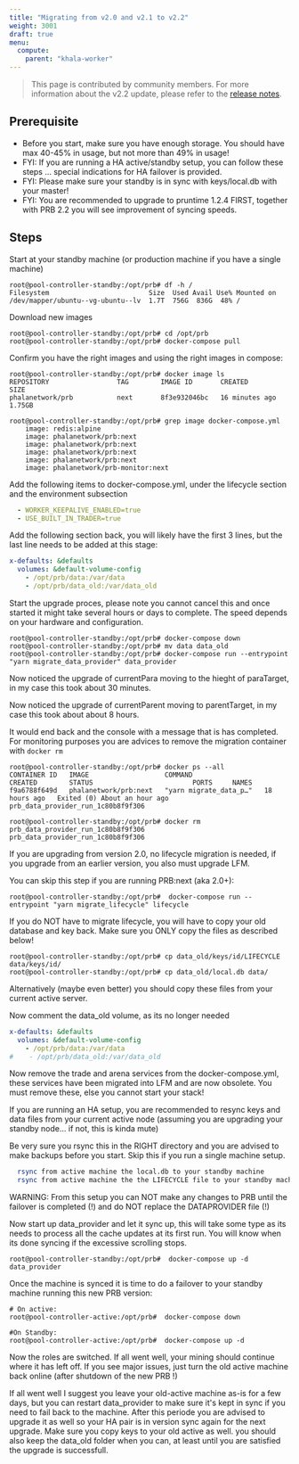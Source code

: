 ```yaml
---
title: "Migrating from v2.0 and v2.1 to v2.2"
weight: 3001
draft: true
menu:
  compute:
    parent: "khala-worker"
---
```


> This page is contributed by community members. For more information about the v2.2 update, please refer to the [release notes](/en-us/mine/prb2/2.2-release-note/).

## Prerequisite
- Before you start, make sure you have enough storage. You should have max 40-45% in usage, but not more than 49% in usage!
- FYI: If you are running a HA active/standby setup, you can follow these steps ... special indications for HA failover is provided.
- FYI: Please make sure your standby is in sync with keys/local.db with your master!
- FYI: You are recommended to upgrade to pruntime 1.2.4 FIRST, together with PRB 2.2 you will see improvement of syncing speeds.


## Steps
Start at your standby machine (or production machine if you have a single machine)

```plain
root@pool-controller-standby:/opt/prb# df -h /
Filesystem                         Size  Used Avail Use% Mounted on
/dev/mapper/ubuntu--vg-ubuntu--lv  1.7T  756G  836G  48% /
```

Download new images

```plain
root@pool-controller-standby:/opt/prb# cd /opt/prb
root@pool-controller-standby:/opt/prb# docker-compose pull
```

Confirm you have the right images and using the right images in compose:

```plain
root@pool-controller-standby:/opt/prb# docker image ls
REPOSITORY                 TAG        IMAGE ID       CREATED          SIZE
phalanetwork/prb           next       8f3e932046bc   16 minutes ago   1.75GB

root@pool-controller-standby:/opt/prb# grep image docker-compose.yml
    image: redis:alpine
    image: phalanetwork/prb:next
    image: phalanetwork/prb:next
    image: phalanetwork/prb:next
    image: phalanetwork/prb:next
    image: phalanetwork/prb-monitor:next
```

Add the following items to docker-compose.yml, under the lifecycle section and the environment subsection

```yaml
  - WORKER_KEEPALIVE_ENABLED=true
  - USE_BUILT_IN_TRADER=true
```

Add the following section back, you will likely have the first 3 lines, but the last line needs to be added at this stage:

```yaml
x-defaults: &defaults
  volumes: &default-volume-config
    - /opt/prb/data:/var/data
    - /opt/prb/data_old:/var/data_old
```

Start the upgrade proces, please note you cannot cancel this and once started it might take several hours or days to complete. The speed depends on your hardware and configuration.

```plain
root@pool-controller-standby:/opt/prb# docker-compose down
root@pool-controller-standby:/opt/prb# mv data data_old
root@pool-controller-standby:/opt/prb# docker-compose run --entrypoint "yarn migrate_data_provider" data_provider
```

Now noticed the upgrade of currentPara moving to the hieght of paraTarget, in my case this took about 30 minutes.

Now noticed the upgrade of currentParent moving to parentTarget, in my case this took about about 8 hours.

It would end back and the console with a message that is has completed. For monitoring purposes you are advices to remove the migration container with `docker rm`

```plain
root@pool-controller-standby:/opt/prb# docker ps --all
CONTAINER ID   IMAGE                   COMMAND                  CREATED        STATUS                         PORTS     NAMES
f9a6788f649d   phalanetwork/prb:next   "yarn migrate_data_p…"   18 hours ago   Exited (0) About an hour ago             prb_data_provider_run_1c80b8f9f306

root@pool-controller-standby:/opt/prb# docker rm prb_data_provider_run_1c80b8f9f306
prb_data_provider_run_1c80b8f9f306
```


If you are upgrading from version 2.0, no lifecycle migration is needed, if you upgrade from an earlier version, you also must upgrade LFM.

You can skip this step if you are running PRB:next (aka 2.0+):

```plain
root@pool-controller-standby:/opt/prb#  docker-compose run --entrypoint "yarn migrate_lifecycle" lifecycle
```

If you do NOT have to migrate lifecycle, you will have to copy your old database and key back. Make sure you ONLY copy the files as described below!

```plain
root@pool-controller-standby:/opt/prb# cp data_old/keys/id/LIFECYCLE data/keys/id/
root@pool-controller-standby:/opt/prb# cp data_old/local.db data/
```

Alternatively (maybe even better) you should copy these files from your current active server.

Now comment the data_old volume, as its no longer needed

```yaml
x-defaults: &defaults
  volumes: &default-volume-config
    - /opt/prb/data:/var/data
#    - /opt/prb/data_old:/var/data_old
```

Now remove the trade and arena services from the docker-compose.yml, these services have been migrated into LFM and are now obsolete. You must remove these, else you cannot start your stack!

If you are running an HA setup, you are recommended to resync keys and data files from your current active node (assuming you are upgrading your standby node... if not, this is kinda mute)

Be very sure you rsync this in the RIGHT directory and you are advised to make backups before you start. Skip this if you run a single machine setup.

```bash
  rsync from active machine the local.db to your standby machine
  rsync from active machine the the LIFECYCLE file to your standby machine
```

WARNING: From this setup you can NOT make any changes to PRB until the failover is completed (!) and do NOT replace the DATAPROVIDER file (!)

Now start up data_provider and let it sync up, this will take some type as its needs to process all the cache updates at its first run. You will know when its done syncing if the excessive scrolling stops.

```plain
root@pool-controller-standby:/opt/prb#  docker-compose up -d data_provider
```

Once the machine is synced it is time to do a failover to your standby machine running this new PRB version:

```plain
# On active:
root@pool-controller-active:/opt/prb#  docker-compose down

#On Standby:
root@pool-controller-active:/opt/prb#  docker-compose up -d
```

Now the roles are switched. If all went well, your mining should continue where it has left off. If you see major issues, just turn the old active machine back online (after shutdown of the new PRB !)

If all went well I suggest you leave your old-active machine as-is for a few days, but you can restart data_provider to make sure it's kept in sync if you need to fail back to the machine. After
this periode you are advised to upgrade it as well so your HA pair is in version sync again for the next upgrade. Make sure you copy keys to your old active as well. you should also keep the data_old
folder when you can, at least until you are satisfied the upgrade is successfull.
